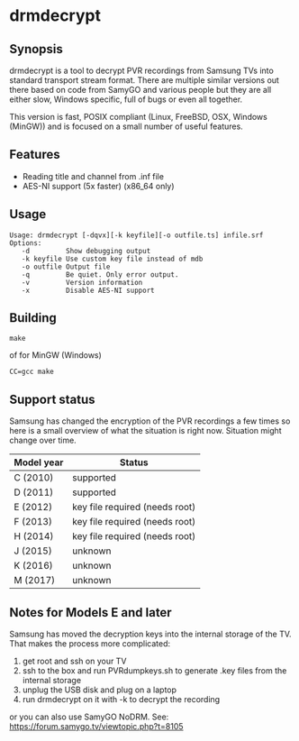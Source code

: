 drmdecrypt
==========

## Synopsis

drmdecrypt is a tool to decrypt PVR recordings from Samsung TVs
into standard transport stream format. There are multiple similar
versions out there based on code from SamyGO and various people
but they are all either slow, Windows specific, full of bugs or
even all together.

This version is fast, POSIX compliant (Linux, FreeBSD, OSX,
Windows (MinGW)) and is focused on a small number of useful
features.

## Features
- Reading title and channel from .inf file
- AES-NI support (5x faster) (x86_64 only)


## Usage

```
Usage: drmdecrypt [-dqvx][-k keyfile][-o outfile.ts] infile.srf
Options:
   -d         Show debugging output
   -k keyfile Use custom key file instead of mdb
   -o outfile Output file
   -q         Be quiet. Only error output.
   -v         Version information
   -x         Disable AES-NI support
```


## Building

```
make
```

of for MinGW (Windows)

```
CC=gcc make
```

## Support status

Samsung has changed the encryption of the PVR recordings a few
times so here is a small overview of what the situation is right
now. Situation might change over time.

Model year | Status
---------- | -------
C (2010)   | supported
D (2011)   | supported
E (2012)   | key file required (needs root)
F (2013)   | key file required (needs root)
H (2014)   | key file required (needs root)
J (2015)   | unknown
K (2016)   | unknown
M (2017)   | unknown


## Notes for Models E and later

Samsung has moved the decryption keys into the internal storage of
the TV. That makes the process more complicated:

1) get root and ssh on your TV
2) ssh to the box and run PVRdumpkeys.sh to generate .key files from the internal storage
3) unplug the USB disk and plug on a laptop
4) run drmdecrypt on it with -k <keyfile> to decrypt the recording

or you can also use SamyGO NoDRM. See: https://forum.samygo.tv/viewtopic.php?t=8105

